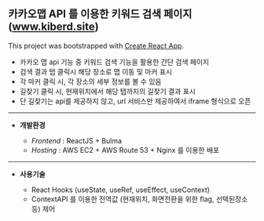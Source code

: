 ## 카카오맵 API 를 이용한 키워드 검색 페이지 (www.kiberd.site)

This project was bootstrapped with [Create React App](https://github.com/facebook/create-react-app).

* 카카오 맵 api 기능 중 키워드 검색 기능을 활용한 간단 검색 페이지
* 검색 결과 탭 클릭시 해당 장소로 맵 이동 및 마커 표시
* 각 마커 클릭 시, 각 장소의 세부 정보를 볼 수 있음
* 길찾기 클릭 시, 현재위치에서 해당 탭까지의 길찾기 결과 표시
* 단 길찾기는 api를 제공하지 않고, url 서비스만 제공하여서 iframe 형식으로 오픈

***

* **개발환경** 

  - *Frontend* :  ReactJS + Bulma
  - *Hosting* : AWS EC2 + AWS Route 53 + Nginx 를 이용한 배포

*** 

* **사용기술** 

  - React Hooks (useState, useRef, useEffect, useContext)
  - ContextAPI 를 이용한 전역값 (현재위치, 화면전환을 위한 flag, 선택된장소 등) 제어



